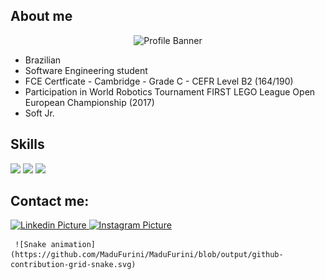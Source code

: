 ## About me
<div align="center">
  <img src="https://user-images.githubusercontent.com/129913960/232249120-f9167bc5-b140-45ff-aeed-ae56e80f947e.png" alt="Profile Banner">
</div>

<div align="left">
  <ul>
    <li>Brazilian</li>
    <li>Software Engineering student </li>
    <li>FCE Certficate - Cambridge - Grade C - CEFR Level B2 (164/190) 󠁧󠁢󠁥󠁮</li>
    <li>Participation in World Robotics Tournament FIRST LEGO League Open European Championship (2017)</li>
    <li>Soft Jr.</li>
  </ul>
 </div>
 
## Skills
<div>
  <img src="https://user-images.githubusercontent.com/129913960/232250121-1b14453a-de85-457f-a1d8-9ae6845128af.png">
  <img src="https://user-images.githubusercontent.com/129913960/232250151-aa0ebbb6-2dd9-4f2e-9007-8c4b99a0261a.png">
   <img src="https://user-images.githubusercontent.com/129913960/232250206-6f6a0e8d-346c-4d29-96af-9276f5192ecf.png">
  
 
## Contact me:
 <div>
  <a href="https://www.linkedin.com/in/madu-furini-0ab565269/"> 
    <img src="https://user-images.githubusercontent.com/129913960/232249843-9a5064c3-61c0-4098-b3a3-6ce4dabae974.png" alt="Linkedin Picture">
  </a>
  <a href="https://www.instagram.com/madu_furini/"> 
    <img src="https://user-images.githubusercontent.com/129913960/232249935-c9efac98-03cf-45d7-ad60-7549d603f39f.png" alt="Instagram Picture">
  </a>
   
     ![Snake animation](https://github.com/MaduFurini/MaduFurini/blob/output/github-contribution-grid-snake.svg)
  </div>

